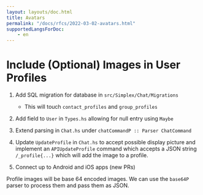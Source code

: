 ```yaml
---
layout: layouts/doc.html
title: Avatars
permalink: "/docs/rfcs/2022-03-02-avatars.html"
supportedLangsForDoc:
    - en
---
```

# Include (Optional) Images in User Profiles

1. Add SQL migration for database in `src/Simplex/Chat/Migrations`
    - This will touch `contact_profiles` and `group_profiles`

2. Add field to `User` in `Types.hs` allowing for null entry using `Maybe`

3. Extend parsing in `Chat.hs` under `chatCommandP :: Parser ChatCommand`

4. Update `UpdateProfile` in `Chat.hs` to accept possible display picture and implement an `APIUpdateProfile` command which accepts a JSON string `/_profile{...}` which will add the image to a profile.

5. Connect up to Android and iOS apps (new PRs)

Profile images will be base 64 encoded images. We can use the `base64P` parser to process them and pass them as JSON.
